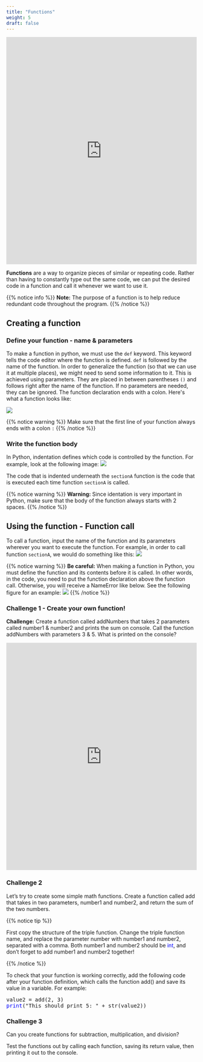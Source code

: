 ```yaml
---
title: "Functions"
weight: 5
draft: false
---
```

<iframe width="100%" height="600px" src="https://www.youtube.com/embed/0207zoiJ6s8" frameborder="0" allow="accelerometer; autoplay; encrypted-media; gyroscope; picture-in-picture" allowfullscreen></iframe>

**Functions** are a way to organize pieces of similar or repeating code. Rather than having to constantly type out the same code, we can put the desired code in a function and call it whenever we want to use it.

{{% notice info %}}
**Note:** The purpose of a function is to help reduce redundant code
throughout the program.
{{% /notice %}}

## Creating a function

### Define your function - name & parameters

To make a function in python, we must use the `def`
keyword. This keyword tells the code editor where the function is
defined. `def` is followed by the name of the function. In order to
generalize the function (so that we can use it at multiple places), we might need to send some information to it. This is achieved using
parameters. They are placed in between parentheses `()` and follows
right after the name of the function. If no parameters are needed, they can be ignored. The function declaration ends with a colon. Here's what
a function looks like:

![](../img/annotated-screenshot-function.png)

{{% notice warning %}}
Make sure that the first line of your function always ends
with a colon `:`
{{% /notice %}}

### Write the function body

In Python, indentation defines which code is controlled
by the function. For example, look at the following image:
![](../img/annotated-screenshot-function2.png)

The code that is indented underneath the `sectionA` function is the code that is executed each time function `sectionA` is called.

{{% notice warning %}}
**Warning:** Since identation is very important in Python, make sure
that the body of the function always starts with 2 spaces.
{{% /notice %}}

## Using the function - Function call

To call a function, input the name of the function and its parameters
wherever you want to execute the function. For example, in order to call function `sectionA`, we would do something like this:
![](../img/annotated-screenshot-function3.png)

{{% notice warning %}}
**Be careful:** When making a function in Python, you must define the
function and its contents before it is called. In other words, in the
code, you need to put the function declaration above the function call.
Otherwise, you will receive a NameError like below. See the following
figure for an example:
![](../img/annotated-screenshot-function4-error.png)
{{% /notice %}}

### Challenge 1 - Create your own function!

**Challenge:** Create a function called addNumbers that takes 2 parameters called number1 & number2 and prints the sum on console. Call the function addNumbers with parameters 3 & 5.
What is printed on the console?

<iframe src="https://trinket.io/embed/python/52ce76e1d0" width="100%" height="600" frameborder="0" marginwidth="0" marginheight="0" allowfullscreen></iframe>

### Challenge 2

Let’s try to create some simple math functions. Create a function called add that takes in two parameters, number1 and number2, and return the sum of the two numbers.

{{% notice tip %}}

First copy the structure of the triple function. Change the triple function name, and replace the parameter number with number1 and number2, separated with a comma. Both number1 and number2 should be <font color="blue">int</font>, and don’t forget to add number1 and number2 together!

{{% /notice %}}

To check that your function is working correctly, add the following code after your function definition, which calls the function add() and save its value in a variable. For example:

<pre>
value2 = add(2, 3)
<font color="blue">print</font>("This should print 5: " + str(value2))
</pre>

### Challenge 3

Can you create functions for subtraction, multiplication, and division? 

Test the functions out by calling each function, saving its return value, then printing it out to the console.